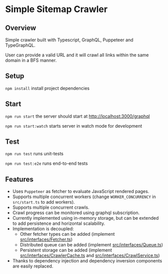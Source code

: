 # Simple Sitemap Crawler

## Overview
Simple crawler built with Typescript, GraphQL, Puppeteer and TypeGraphQL.

User can provide a valid URL and it will crawl all links within the same domain in a BFS manner. 

## Setup
`npm install` install project dependencies

## Start
`npm run start` the server should start at [http://localhost:3000/graphql](http://localhost:3000/graphql)

`npm run start:watch` starts server in watch mode for development

## Test
`npm run test` runs unit-tests

`npm run test:e2e` runs end-to-end tests

## Features
* Uses `Puppeteer` as fetcher to evaluate JavaScript rendered pages.
* Supports multiple concurrent workers (change `WORKER_CONCURRENCY` in `src/start.ts` to add workers).
* Supports multiple concurrent crawls.
* Crawl progress can be monitored using graphql subscription.
* Currently implemented using in-memory storage, but can be extended to add persistence and horizontal scalability. 
* Implementation is decoupled: 
    * Other fetcher types can be added (implement [src/interfaces/Fetcher.ts](src/interfaces/Fetcher.ts))
    * Distributed queue can be added (implement [src/interfaces/Queue.ts](src/interfaces/Queue.ts))
    * Persistent storage can be added (implement [src/interfaces/CrawlerCache.ts](src/interfaces/CrawlerCache.ts) and [src/interfaces/CrawlService.ts](src/interfaces/CrawlService.ts))
* Thanks to dependency injection and dependency inversion components are easily replaced. 
    
